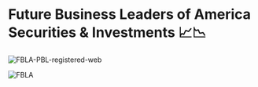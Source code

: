 # Future Business Leaders of America Securities & Investments 📈📉
![FBLA-PBL-registered-web](https://user-images.githubusercontent.com/19508013/168454360-fb44efcd-7b40-49a0-a702-48819389b310.jpg)

![FBLA](https://user-images.githubusercontent.com/19508013/168454114-3f043082-857c-4bd1-8c11-5c411f65a5dd.jpg)
